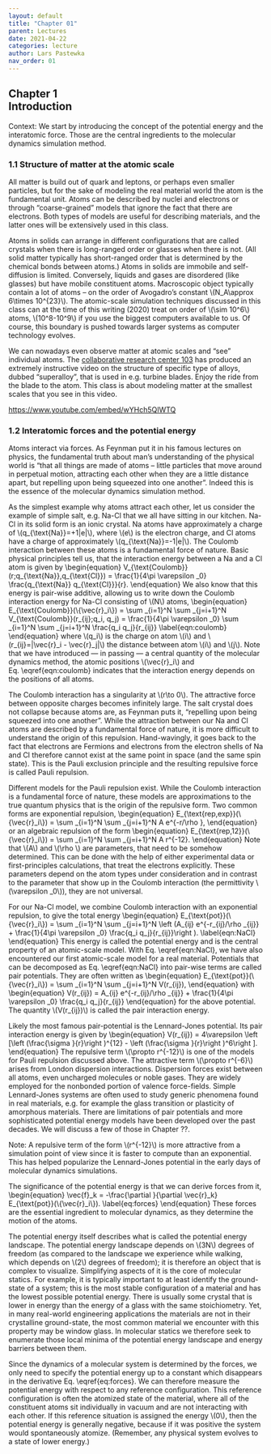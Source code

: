 ```yaml
---
layout: default
title: "Chapter 01"
parent: Lectures
date: 2021-04-22
categories: lecture
author: Lars Pastewka
nav_order: 01
---
```


<h2 class='chapterHead'><span class='titlemark'>Chapter 1</span><br />
<a id='x1-10001'></a>Introduction</h2>
<div id='shaded*-1' class='framedenv'><!--  l. 4  -->
<p class='noindent'><span class='underline'><span class='cmbx-12'>Context:</span></span> We start by introducing the concept of the potential energy and the interatomic force. Those are the central ingredients to the molecular dynamics simulation method.</p>
</div>
<h3 class='sectionHead'><span class='titlemark'>1.1</span> <a id='x1-20001.1'></a>Structure of matter at the atomic scale</h3>
<!--  l. 10  -->
<p class='noindent'>All matter is build out of quark and leptons, or perhaps even smaller particles, but for the sake of modeling the real material world the atom is the fundamental unit. Atoms can be described by nuclei and electrons or through “coarse-grained” models that ignore the fact that there are electrons. Both types of models are useful for describing materials, and the latter ones will be extensively used in this class.</p>
<!--  l. 12  -->
<p class='indent'>Atoms in solids can arrange in different configurations that are called crystals when there is long-ranged order or glasses when there is not. (All solid matter typically has short-ranged order that is determined by the chemical bonds between atoms.) Atoms in solids are immobile and self-diffusion is limited. Conversely, liquids and gases are disordered (like glasses) but have mobile constituent atoms. Macroscopic object typically contain a lot of atoms – on the order of Avogadro’s
constant \(N_A\approx 6\times 10^{23}\). The atomic-scale simulation techniques discussed in this class can at the time of this writing (2020) treat on order of \(\sim 10^6\) atoms, \(10^8-10^9\) if you use the biggest computers available to us. Of course, this boundary is pushed towards larger systems as computer technology evolves.</p>
<!--  l. 15  -->
<p class='indent'>We can nowadays even observe matter at atomic scales and “see” individual atoms. The <a href='https://www.sfb-transregio103.de/'>collaborative research center 103</a> has produced an extremely instructive video on the structure of specific type of alloys, dubbed “superalloy”, that is used in e.g. turbine blades. Enjoy the ride from the blade to the atom. This class is about modeling matter at the smallest scales that you see in this video.</p>
<!--  l. 17  -->
<p class='indent'><a href='https://www.youtube.com/embed/wYHch5QIWTQ' class='url'><span class='cmtt-12'>https://www.youtube.com/embed/wYHch5QIWTQ</span></a></p>
<!--  l. 19  -->
<p class='noindent'></p>
<h3 class='sectionHead'><span class='titlemark'>1.2</span> <a id='x1-30001.2'></a>Interatomic forces and the potential energy</h3>
<!--  l. 21  -->
<p class='noindent'>Atoms interact via forces. As Feynman put it in his famous lectures on physics, the fundamental truth about man’s understanding of the physical world is “that all things are made of atoms – little particles that move around in perpetual motion, attracting each other when they are a little distance apart, but repelling upon being squeezed into one another”. Indeed this is the essence of the molecular dynamics simulation method.</p>
<!--  l. 23  -->
<p class='indent'>As the simplest example why atoms attract each other, let us consider the example of simple salt, e.g. Na-Cl that we all have sitting in our kitchen. Na-Cl in its solid form is an ionic crystal. Na atoms have approximately a charge of \(q_{\text{Na}}=+1|e|\), where \(e\) is the electron charge, and Cl atoms have a charge of approximately \(q_{\text{Na}}=-1|e|\). The Coulomb interaction between these atoms is a fundamental force of nature. Basic physical principles tell us, that the
interaction energy between a Na and a Cl atom is given by \begin{equation} V_{\text{Coulomb}}(r;q_{\text{Na}},q_{\text{Cl}}) = \frac{1}{4\pi \varepsilon _0} \frac{q_{\text{Na}} q_{\text{Cl}}}{r}. \end{equation} We also know that this energy is pair-wise additive, allowing us to write down the Coulomb interaction energy for Na-Cl consisting of \(N\) atoms, \begin{equation} E_{\text{Coulomb}}(\{\vec{r}_i\}) = \sum _{i=1}^N \sum _{j=i+1}^N V_{\text{Coulomb}}(r_{ij};q_i, q_j) = \frac{1}{4\pi \varepsilon _0}
\sum _{i=1}^N \sum _{j=i+1}^N \frac{q_i q_j}{r_{ij}} \label{eqn:coulomb} \end{equation} where \(q_i\) is the charge on atom \(i\) and \(r_{ij}=|\vec{r}_i - \vec{r}_j|\) the distance between atom \(i\) and \(j\). Note that we have introduced — in passing — a central quantity of the molecular dynamics method, the atomic positions \(\vec{r}_i\) and Eq. \eqref{eqn:coulomb} indicates that the interaction energy depends on the positions of all atoms.</p>
<!--  l. 34  -->
<p class='indent'>The Coulomb interaction has a singularity at \(r\to 0\). The attractive force between opposite charges becomes infinitely large. The salt crystal does not collapse because atoms are, as Feynman puts it, “repelling upon being squeezed into one another”. While the attraction between our Na and Cl atoms are described by a fundamental force of nature, it is more difficult to understand the origin of this repulsion. Hand-wavingly, it goes back to the fact that electrons are Fermions and
electrons from the electron shells of Na and Cl therefore cannot exist at the same point in space (and the same spin state). This is the Pauli exclusion principle and the resulting repulsive force is called Pauli repulsion.</p>
<!--  l. 36  -->
<p class='indent'>Different models for the Pauli repulsion exist. While the Coulomb interaction is a fundamental force of nature, these models are approximations to the true quantum physics that is the origin of the repulsive form. Two common forms are exponential repulsion, \begin{equation} E_{\text{rep,exp}}(\{\vec{r}_i\}) = \sum _{i=1}^N \sum _{j=i+1}^N A e^{-r/\rho }, \end{equation} or an algebraic repulsion of the form \begin{equation} E_{\text{rep,12}}(\{\vec{r}_i\}) = \sum _{i=1}^N \sum _{j=i+1}^N A
r^{-12}. \end{equation} Note that \(A\) and \(\rho \) are <span class='cmti-12'>parameters</span>, that need to be somehow determined. This can be done with the help of either experimental data or <span class='cmti-12'>first-principles</span> calculations, that treat the electrons explicitly. These parameters depend on the atom types under consideration and in contrast to the parameter that show up in the Coulomb interaction (the permittivity \(\varepsilon _0\)), they are not universal.</p>
<!--  l. 46  -->
<p class='indent'>For our Na-Cl model, we combine Coulomb interaction with an exponential repulsion, to give the total energy \begin{equation} E_{\text{pot}}(\{\vec{r}_i\}) = \sum _{i=1}^N \sum _{j=i+1}^N \left (A_{ij} e^{-r_{ij}/\rho _{ij}} + \frac{1}{4\pi \varepsilon _0} \frac{q_i q_j}{r_{ij}}\right ). \label{eqn:NaCl} \end{equation} This energy is called the <span class='cmti-12'>potential energy</span> and is the central property of an atomic-scale model. With Eq. \eqref{eqn:NaCl}, we have also
encountered our first atomic-scale model for a real material. Potentials that can be decomposed as Eq. \eqref{eqn:NaCl} into pair-wise terms are called <span class='cmti-12'>pair potentials</span>. They are often written as \begin{equation} E_{\text{pot}}(\{\vec{r}_i\}) = \sum _{i=1}^N \sum _{j=i+1}^N V(r_{ij}), \end{equation} with \begin{equation} V(r_{ij}) = A_{ij} e^{-r_{ij}/\rho _{ij}} + \frac{1}{4\pi \varepsilon _0} \frac{q_i q_j}{r_{ij}} \end{equation} for the above potential. The quantity
\(V(r_{ij})\) is called the pair interaction energy.</p>
<!--  l. 61  -->
<p class='indent'>Likely the most famous pair-potential is the Lennard-Jones potential. Its pair interaction energy is given by \begin{equation} V(r_{ij}) = 4\varepsilon \left [\left (\frac{\sigma }{r}\right )^{12} - \left (\frac{\sigma }{r}\right )^6\right ]. \end{equation} The repulsive term \(\propto r^{-12}\) is one of the models for Pauli repulsion discussed above. The attractive term \(\propto r^{-6}\) arises from <span class='cmti-12'>London dispersion interactions</span>. Dispersion forces exist
between all atoms, even uncharged molecules or noble gases. They are widely employed for the nonbonded portion of valence force-fields. Simple Lennard-Jones systems are often used to study generic phenomena found in real materials, e.g. for example the glass transition or plasticity of amorphous materials. There are limitations of pair potentials and more sophisticated potential energy models have been developed over the past decades. We will discuss a few of those in Chapter <span class='cmbx-12'>??</span>.</p>
<div id='shaded*-1' class='framedenv'><!--  l. 67  -->
<p class='noindent'><span class='underline'><span class='cmbx-12'>Note:</span></span> A repulsive term of the form \(r^{-12}\) is more attractive from a simulation point of view since it is faster to compute than an exponential. This has helped popularize the Lennard-Jones potential in the early days of molecular dynamics simulations.</p>
</div>
<!--  l. 71  -->
<p class='indent'>The significance of the potential energy is that we can derive forces from it, \begin{equation} \vec{f}_k = -\frac{\partial }{\partial \vec{r}_k} E_{\text{pot}}(\{\vec{r}_i\}). \label{eq:forces} \end{equation} These forces are the essential ingredient to <span class='cmti-12'>molecular dynamics</span>, as they determine the motion of the atoms.</p>
<!--  l. 78  -->
<p class='indent'>The potential energy itself describes what is called the <span class='cmti-12'>potential energy</span> <span class='cmti-12'>landscape</span>. The potential energy landscape depends on \(3N\) degrees of freedom (as compared to the landscape we experience while walking, which depends on \(2\) degrees of freedom); it is therefore an object that is complex to visualize. Simplifying aspects of it is the core of <span class='cmti-12'>molecular statics</span>. For example, it is typically
important to at least identify the ground-state of a system; this is the most stable configuration of a material and has the lowest possible potential energy. There is usually some crystal that is lower in energy than the energy of a glass with the same stoichiometry. Yet, in many real-world engineering applications the materials are not in their crystalline ground-state, the most common material we encounter with this property may be window glass. In molecular statics we therefore seek to enumerate those
<span class='cmti-12'>local</span> <span class='cmti-12'>minima</span> of the potential energy landscape and energy barriers between them.</p>
<!--  l. 80  -->
<p class='indent'>Since the dynamics of a molecular system is determined by the forces, we only need to specify the potential energy up to a constant which disappears in the derivative Eq. \eqref{eq:forces}. We can therefore measure the potential energy with respect to any reference configuration. This reference configuration is often the atomized state of the material, where all of the constituent atoms sit individually in vacuum and are not interacting with each other. If this reference situation is
assigned the energy \(0\), then the potential energy is generally negative, because if it was positive the system would spontaneously atomize. (Remember, any physical system evolves to a state of lower energy.)</p>
